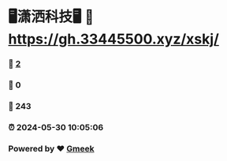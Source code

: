 # 🖥潇洒科技🖥 :link: https://gh.33445500.xyz/xskj/ 
### :page_facing_up: [2](https://gh.33445500.xyz/xskj//tag.html) 
### :speech_balloon: 0 
### :hibiscus: 243 
### :alarm_clock: 2024-05-30 10:05:06 
### Powered by :heart: [Gmeek](https://github.com/Meekdai/Gmeek)
